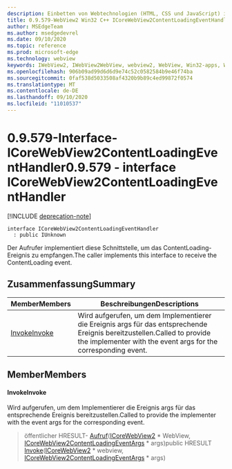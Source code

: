 ```yaml
---
description: Einbetten von Webtechnologien (HTML, CSS und JavaScript) in ihre systemeigenen Anwendungen mit dem Microsoft Edge WebView2-Steuerelement
title: 0.9.579-WebView2 Win32 C++ ICoreWebView2ContentLoadingEventHandler
author: MSEdgeTeam
ms.author: msedgedevrel
ms.date: 09/10/2020
ms.topic: reference
ms.prod: microsoft-edge
ms.technology: webview
keywords: IWebView2, IWebView2WebView, webview2, WebView, Win32-apps, Win32, Edge, ICoreWebView2, ICoreWebView2Controller, Browser-Steuerelement, Edge-HTML, ICoreWebView2ContentLoadingEventHandler
ms.openlocfilehash: 906b09ad99d6d6d9e74c52c0582584b9e46f74ba
ms.sourcegitcommit: 0faf538d5033508af4320b9b89c4ed99872f0574
ms.translationtype: MT
ms.contentlocale: de-DE
ms.lasthandoff: 09/10/2020
ms.locfileid: "11010537"
---
```

# <span data-ttu-id="fb450-104">0.9.579-Interface-ICoreWebView2ContentLoadingEventHandler</span><span class="sxs-lookup"><span data-stu-id="fb450-104">0.9.579 - interface ICoreWebView2ContentLoadingEventHandler</span></span> 

[!INCLUDE [deprecation-note](../../includes/deprecation-note.md)]

```
interface ICoreWebView2ContentLoadingEventHandler
  : public IUnknown
```

<span data-ttu-id="fb450-105">Der Aufrufer implementiert diese Schnittstelle, um das ContentLoading-Ereignis zu empfangen.</span><span class="sxs-lookup"><span data-stu-id="fb450-105">The caller implements this interface to receive the ContentLoading event.</span></span>

## <span data-ttu-id="fb450-106">Zusammenfassung</span><span class="sxs-lookup"><span data-stu-id="fb450-106">Summary</span></span>

 <span data-ttu-id="fb450-107">Member</span><span class="sxs-lookup"><span data-stu-id="fb450-107">Members</span></span>                        | <span data-ttu-id="fb450-108">Beschreibungen</span><span class="sxs-lookup"><span data-stu-id="fb450-108">Descriptions</span></span>
--------------------------------|---------------------------------------------
[<span data-ttu-id="fb450-109">Invoke</span><span class="sxs-lookup"><span data-stu-id="fb450-109">Invoke</span></span>](#invoke) | <span data-ttu-id="fb450-110">Wird aufgerufen, um dem Implementierer die Ereignis args für das entsprechende Ereignis bereitzustellen.</span><span class="sxs-lookup"><span data-stu-id="fb450-110">Called to provide the implementer with the event args for the corresponding event.</span></span>

## <span data-ttu-id="fb450-111">Member</span><span class="sxs-lookup"><span data-stu-id="fb450-111">Members</span></span>

#### <span data-ttu-id="fb450-112">Invoke</span><span class="sxs-lookup"><span data-stu-id="fb450-112">Invoke</span></span> 

<span data-ttu-id="fb450-113">Wird aufgerufen, um dem Implementierer die Ereignis args für das entsprechende Ereignis bereitzustellen.</span><span class="sxs-lookup"><span data-stu-id="fb450-113">Called to provide the implementer with the event args for the corresponding event.</span></span>

> <span data-ttu-id="fb450-114">öffentlicher HRESULT- [Aufruf](#invoke)([ICoreWebView2](icorewebview2.md) \* WebView, [ICoreWebView2ContentLoadingEventArgs](icorewebview2contentloadingeventargs.md) \* args)</span><span class="sxs-lookup"><span data-stu-id="fb450-114">public HRESULT [Invoke](#invoke)([ICoreWebView2](icorewebview2.md) \* webview, [ICoreWebView2ContentLoadingEventArgs](icorewebview2contentloadingeventargs.md) \* args)</span></span>

